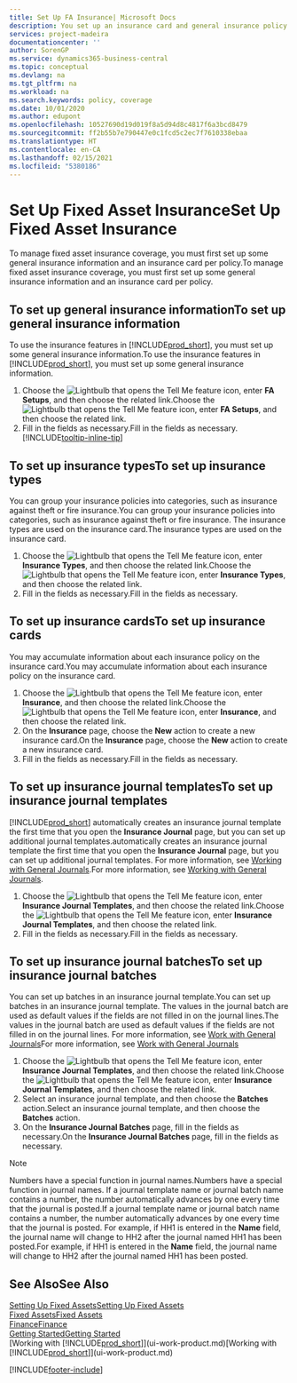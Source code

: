 ```yaml
---
title: Set Up FA Insurance| Microsoft Docs
description: You set up an insurance card and general insurance policy information to manage fixed asset insurance coverage.
services: project-madeira
documentationcenter: ''
author: SorenGP
ms.service: dynamics365-business-central
ms.topic: conceptual
ms.devlang: na
ms.tgt_pltfrm: na
ms.workload: na
ms.search.keywords: policy, coverage
ms.date: 10/01/2020
ms.author: edupont
ms.openlocfilehash: 10527690d19d019f8a5d94d8c4817f6a3bcd8479
ms.sourcegitcommit: ff2b55b7e790447e0c1fcd5c2ec7f7610338ebaa
ms.translationtype: HT
ms.contentlocale: en-CA
ms.lasthandoff: 02/15/2021
ms.locfileid: "5380186"
---
```

# <a name="set-up-fixed-asset-insurance"></a><span data-ttu-id="c7ded-103">Set Up Fixed Asset Insurance</span><span class="sxs-lookup"><span data-stu-id="c7ded-103">Set Up Fixed Asset Insurance</span></span>
<span data-ttu-id="c7ded-104">To manage fixed asset insurance coverage, you must first set up some general insurance information and an insurance card per policy.</span><span class="sxs-lookup"><span data-stu-id="c7ded-104">To manage fixed asset insurance coverage, you must first set up some general insurance information and an insurance card per policy.</span></span>

## <a name="to-set-up-general-insurance-information"></a><span data-ttu-id="c7ded-105">To set up general insurance information</span><span class="sxs-lookup"><span data-stu-id="c7ded-105">To set up general insurance information</span></span>
<span data-ttu-id="c7ded-106">To use the insurance features in [!INCLUDE[prod_short](includes/prod_short.md)], you must set up some general insurance information.</span><span class="sxs-lookup"><span data-stu-id="c7ded-106">To use the insurance features in [!INCLUDE[prod_short](includes/prod_short.md)], you must set up some general insurance information.</span></span>  

1. <span data-ttu-id="c7ded-107">Choose the ![Lightbulb that opens the Tell Me feature](media/ui-search/search_small.png "Tell me what you want to do") icon, enter **FA Setups**, and then choose the related link.</span><span class="sxs-lookup"><span data-stu-id="c7ded-107">Choose the ![Lightbulb that opens the Tell Me feature](media/ui-search/search_small.png "Tell me what you want to do") icon, enter **FA Setups**, and then choose the related link.</span></span>  
2. <span data-ttu-id="c7ded-108">Fill in the fields as necessary.</span><span class="sxs-lookup"><span data-stu-id="c7ded-108">Fill in the fields as necessary.</span></span> [!INCLUDE[tooltip-inline-tip](includes/tooltip-inline-tip_md.md)]  

## <a name="to-set-up-insurance-types"></a><span data-ttu-id="c7ded-109">To set up insurance types</span><span class="sxs-lookup"><span data-stu-id="c7ded-109">To set up insurance types</span></span>
<span data-ttu-id="c7ded-110">You can group your insurance policies into categories, such as insurance against theft or fire insurance.</span><span class="sxs-lookup"><span data-stu-id="c7ded-110">You can group your insurance policies into categories, such as insurance against theft or fire insurance.</span></span> <span data-ttu-id="c7ded-111">The insurance types are used on the insurance card.</span><span class="sxs-lookup"><span data-stu-id="c7ded-111">The insurance types are used on the insurance card.</span></span>

1. <span data-ttu-id="c7ded-112">Choose the ![Lightbulb that opens the Tell Me feature](media/ui-search/search_small.png "Tell me what you want to do") icon, enter **Insurance Types**, and then choose the related link.</span><span class="sxs-lookup"><span data-stu-id="c7ded-112">Choose the ![Lightbulb that opens the Tell Me feature](media/ui-search/search_small.png "Tell me what you want to do") icon, enter **Insurance Types**, and then choose the related link.</span></span>  
2. <span data-ttu-id="c7ded-113">Fill in the fields as necessary.</span><span class="sxs-lookup"><span data-stu-id="c7ded-113">Fill in the fields as necessary.</span></span>

## <a name="to-set-up-insurance-cards"></a><span data-ttu-id="c7ded-114">To set up insurance cards</span><span class="sxs-lookup"><span data-stu-id="c7ded-114">To set up insurance cards</span></span>
<span data-ttu-id="c7ded-115">You may accumulate information about each insurance policy on the insurance card.</span><span class="sxs-lookup"><span data-stu-id="c7ded-115">You may accumulate information about each insurance policy on the insurance card.</span></span>  

1. <span data-ttu-id="c7ded-116">Choose the ![Lightbulb that opens the Tell Me feature](media/ui-search/search_small.png "Tell me what you want to do") icon, enter **Insurance**, and then choose the related link.</span><span class="sxs-lookup"><span data-stu-id="c7ded-116">Choose the ![Lightbulb that opens the Tell Me feature](media/ui-search/search_small.png "Tell me what you want to do") icon, enter **Insurance**, and then choose the related link.</span></span>  
2. <span data-ttu-id="c7ded-117">On the **Insurance** page, choose the **New** action to create a  new insurance card.</span><span class="sxs-lookup"><span data-stu-id="c7ded-117">On the **Insurance** page, choose the **New** action to create a  new insurance card.</span></span>  
3. <span data-ttu-id="c7ded-118">Fill in the fields as necessary.</span><span class="sxs-lookup"><span data-stu-id="c7ded-118">Fill in the fields as necessary.</span></span>

## <a name="to-set-up-insurance-journal-templates"></a><span data-ttu-id="c7ded-119">To set up insurance journal templates</span><span class="sxs-lookup"><span data-stu-id="c7ded-119">To set up insurance journal templates</span></span>
[!INCLUDE[prod_short](includes/prod_short.md)] <span data-ttu-id="c7ded-120">automatically creates an insurance journal template the first time that you open the **Insurance Journal** page, but you can set up additional journal templates.</span><span class="sxs-lookup"><span data-stu-id="c7ded-120">automatically creates an insurance journal template the first time that you open the **Insurance Journal** page, but you can set up additional journal templates.</span></span> <span data-ttu-id="c7ded-121">For more information, see [Working with General Journals](ui-work-general-journals.md).</span><span class="sxs-lookup"><span data-stu-id="c7ded-121">For more information, see [Working with General Journals](ui-work-general-journals.md).</span></span>  

1. <span data-ttu-id="c7ded-122">Choose the ![Lightbulb that opens the Tell Me feature](media/ui-search/search_small.png "Tell me what you want to do") icon, enter **Insurance Journal Templates**, and then choose the related link.</span><span class="sxs-lookup"><span data-stu-id="c7ded-122">Choose the ![Lightbulb that opens the Tell Me feature](media/ui-search/search_small.png "Tell me what you want to do") icon, enter **Insurance Journal Templates**, and then choose the related link.</span></span>  
2. <span data-ttu-id="c7ded-123">Fill in the fields as necessary.</span><span class="sxs-lookup"><span data-stu-id="c7ded-123">Fill in the fields as necessary.</span></span>

## <a name="to-set-up-insurance-journal-batches"></a><span data-ttu-id="c7ded-124">To set up insurance journal batches</span><span class="sxs-lookup"><span data-stu-id="c7ded-124">To set up insurance journal batches</span></span>
<span data-ttu-id="c7ded-125">You can set up batches in an insurance journal template.</span><span class="sxs-lookup"><span data-stu-id="c7ded-125">You can set up batches in an insurance journal template.</span></span> <span data-ttu-id="c7ded-126">The values in the journal batch are used as default values if the fields are not filled in on the journal lines.</span><span class="sxs-lookup"><span data-stu-id="c7ded-126">The values in the journal batch are used as default values if the fields are not filled in on the journal lines.</span></span> <span data-ttu-id="c7ded-127">For more information, see [Work with General Journals](ui-work-general-journals.md)</span><span class="sxs-lookup"><span data-stu-id="c7ded-127">For more information, see [Work with General Journals](ui-work-general-journals.md)</span></span>  

1. <span data-ttu-id="c7ded-128">Choose the ![Lightbulb that opens the Tell Me feature](media/ui-search/search_small.png "Tell me what you want to do") icon, enter **Insurance Journal Templates**, and then choose the related link.</span><span class="sxs-lookup"><span data-stu-id="c7ded-128">Choose the ![Lightbulb that opens the Tell Me feature](media/ui-search/search_small.png "Tell me what you want to do") icon, enter **Insurance Journal Templates**, and then choose the related link.</span></span>  
2. <span data-ttu-id="c7ded-129">Select an insurance journal template, and then choose the **Batches** action.</span><span class="sxs-lookup"><span data-stu-id="c7ded-129">Select an insurance journal template, and then choose the **Batches** action.</span></span>
3. <span data-ttu-id="c7ded-130">On the **Insurance Journal Batches** page, fill in the fields as necessary.</span><span class="sxs-lookup"><span data-stu-id="c7ded-130">On the **Insurance Journal Batches** page, fill in the fields as necessary.</span></span>

> [!NOTE]  
>   <span data-ttu-id="c7ded-131">Numbers have a special function in journal names.</span><span class="sxs-lookup"><span data-stu-id="c7ded-131">Numbers have a special function in journal names.</span></span> <span data-ttu-id="c7ded-132">If a journal template name or journal batch name contains a number, the number automatically advances by one every time that the journal is posted.</span><span class="sxs-lookup"><span data-stu-id="c7ded-132">If a journal template name or journal batch name contains a number, the number automatically advances by one every time that the journal is posted.</span></span> <span data-ttu-id="c7ded-133">For example, if HH1 is entered in the **Name** field, the journal name will change to HH2 after the journal named HH1 has been posted.</span><span class="sxs-lookup"><span data-stu-id="c7ded-133">For example, if HH1 is entered in the **Name** field, the journal name will change to HH2 after the journal named HH1 has been posted.</span></span>

## <a name="see-also"></a><span data-ttu-id="c7ded-134">See Also</span><span class="sxs-lookup"><span data-stu-id="c7ded-134">See Also</span></span>
[<span data-ttu-id="c7ded-135">Setting Up Fixed Assets</span><span class="sxs-lookup"><span data-stu-id="c7ded-135">Setting Up Fixed Assets</span></span>](fa-setup.md)  
[<span data-ttu-id="c7ded-136">Fixed Assets</span><span class="sxs-lookup"><span data-stu-id="c7ded-136">Fixed Assets</span></span>](fa-manage.md)  
[<span data-ttu-id="c7ded-137">Finance</span><span class="sxs-lookup"><span data-stu-id="c7ded-137">Finance</span></span>](finance.md)  
[<span data-ttu-id="c7ded-138">Getting Started</span><span class="sxs-lookup"><span data-stu-id="c7ded-138">Getting Started</span></span>](product-get-started.md)  
<span data-ttu-id="c7ded-139">[Working with [!INCLUDE[prod_short](includes/prod_short.md)]](ui-work-product.md)</span><span class="sxs-lookup"><span data-stu-id="c7ded-139">[Working with [!INCLUDE[prod_short](includes/prod_short.md)]](ui-work-product.md)</span></span>


[!INCLUDE[footer-include](includes/footer-banner.md)]